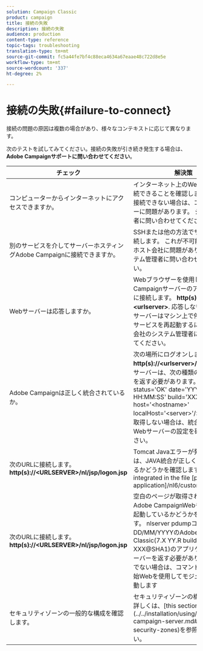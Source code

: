 ```yaml
---
solution: Campaign Classic
product: campaign
title: 接続の失敗
description: 接続の失敗
audience: production
content-type: reference
topic-tags: troubleshooting
translation-type: tm+mt
source-git-commit: fc5a44fe7bf4c88eca4634a67eaae48c722d8e5e
workflow-type: tm+mt
source-wordcount: '337'
ht-degree: 2%

---
```



# 接続の失敗{#failure-to-connect}

接続の問題の原因は複数の場合があり、様々なコンテキストに応じて異なります。

次のテストを試してみてください。接続の失敗が引き続き発生する場合は、 **Adobe Campaignサポートに問い合わせてください**。



<table> 
<thead> 
<tr> 
<th>チェック<br /> </th> 
<th>解決策<br /> </th> 
</tr> 
</thead> 
<tbody> 
<tr> 
<td>コンピューターからインターネットにアクセスできますか。</td> 
<td>インターネット上のWebサイトに接続できることを確認します（例）。 接続できない場合は、コンピューターに問題があります。 システム管理者に問い合わせてください。</td>
</tr>
<tr> 
<td>別のサービスを介してサーバーホスティングAdobe Campaignに接続できますか。</td> 
<td>SSHまたは他の方法でサーバーに接続します。 これが不可能な場合は、ホスト会社に問題があります。 システム管理者に問い合わせてください。</td>
</tr>
<tr> 
<td>Webサーバーは応答しますか。</td> 
<td>Webブラウザーを使用してAdobe CampaignサーバーのアクセスURLに接続します。 <b>http(s):// &lt;urlserver&gt;</b>. 応答しない場合、Webサーバーはマシン上で停止します。 サービスを再起動するには、ホスト会社のシステム管理者に問い合わせてください。</td>
</tr>
<tr> 
<td>Adobe Campaignは正しく統合されているか。</td> 
<td>次の場所にログオンします。 <b>http(s)://&lt;urlserver&gt;/r/test</b> URL。 サーバーは、次の種類のメッセージを返す必要があります。&lt;redir status='OK' date='YYYY/MM/DD HH:MM:SS' build='XXXX' host='&lt;hostname&gt;' localHost='&lt;server&gt;'/&gt;この結果を取得しない場合は、統合を考慮したWebサーバーの設定を確認してください。</td>
</tr>
<tr> 
<td>次のURLに接続します。 <b>http(s)://&lt;URLSERVER&gt;/nl/jsp/logon.jsp</b></td>
<td>Tomcat Javaエラーが発生した場合は、JAVA統合が正しく実行されているかどうかを確認します。 It is integrated in the file [path of application]/nl6/customer.sh</td>
</tr>
<tr> 
<td>次のURLに接続します。 <b>http(s)://&lt;URLSERVER&gt;/nl/jsp/logon.jsp</b></td>
<td>空白のページが取得された場合は、Adobe CampaignWebモジュールが起動しているかどうかを確認します。 nlserver pdumpコマンドは、DD/MM/YYYYのAdobe Campaign Classic(7.X YY.R build XXX@SHA1)のアプリケーションサーバーを返す必要があります。 そうでない場合は、コマンドnlserver開始Webを使用してモジュールを再起動します</td>
</tr>
<tr>
<td>セキュリティゾーンの一般的な構成を確認します。</td>
<td>セキュリティゾーンの構成について詳しくは、[this section](../../installation/using/configuring-campaign-server.md#defining-security-zones)を参照してください。</td>
</tr>
</tbody> 
</table>
